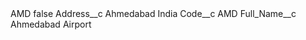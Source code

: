<?xml version="1.0" encoding="UTF-8"?>
<CustomMetadata xmlns="http://soap.sforce.com/2006/04/metadata" xmlns:xsi="http://www.w3.org/2001/XMLSchema-instance" xmlns:xsd="http://www.w3.org/2001/XMLSchema">
    <label>AMD</label>
    <protected>false</protected>
    <values>
        <field>Address__c</field>
        <value xsi:type="xsd:string">Ahmedabad India</value>
    </values>
    <values>
        <field>Code__c</field>
        <value xsi:type="xsd:string">AMD</value>
    </values>
    <values>
        <field>Full_Name__c</field>
        <value xsi:type="xsd:string">Ahmedabad Airport</value>
    </values>
</CustomMetadata>
